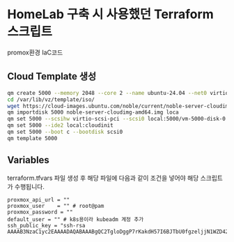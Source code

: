 # HomeLab 구축 시 사용했던 Terraform 스크립트
promox환경 IaC코드


## Cloud Template 생성
```bash
qm create 5000 --memory 2048 --core 2 --name ubuntu-24.04 --net0 virtio,bridge=vmbr0
cd /var/lib/vz/template/iso/
wget https://cloud-images.ubuntu.com/noble/current/noble-server-cloudimg-amd64.img
qm importdisk 5000 noble-server-cloudimg-amd64.img loca
qm set 5000 --scsihw virtio-scsi-pci --scsi0 local:5000/vm-5000-disk-0.raw
qm set 5000 --ide2 local:cloudinit
qm set 5000 --boot c --bootdisk scsi0
qm template 5000
```


## Variables 
terraform.tfvars 파일 생성 후 해당 파일에 다음과 같이 조건을 넣어야 해당 스크립트가 수행됩니다.
```
proxmox_api_url = ""
proxmox_user    = "" # root@pam
proxmox_password = ""
default_user = "" # k8s용이라 kubeadm 계정 추가
ssh_public_key = "ssh-rsa AAAAB3NzaC1yc2EAAAADAQABAAABgQC2TgloDggP7rKakdH57I6BJTbU0fgzeljjN1WZD42pZGkMEwI..."
```


